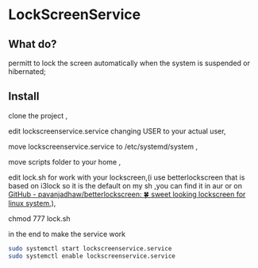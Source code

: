 # LockScreenService

## What do?

permitt to lock the screen automatically when the system is suspended or hibernated;

## Install

clone the project ,

edit lockscreenservice.service changing  USER to your actual user,

move lockscreenservice.service to /etc/systemd/system ,

move scripts folder to your home ,

edit lock.sh for work with your lockscreen,(i use betterlockscreen that is based on i3lock so it is the default on my sh ,you can find it in aur or on [GitHub - pavanjadhaw/betterlockscreen: 🍀 sweet looking lockscreen for linux system](https://github.com/pavanjadhaw/betterlockscreen),),

chmod 777 lock.sh 

in the end to make the service work 

```bash
sudo systemctl start lockscreenservice.service
sudo systemctl enable lockscreenservice.service

              
```
